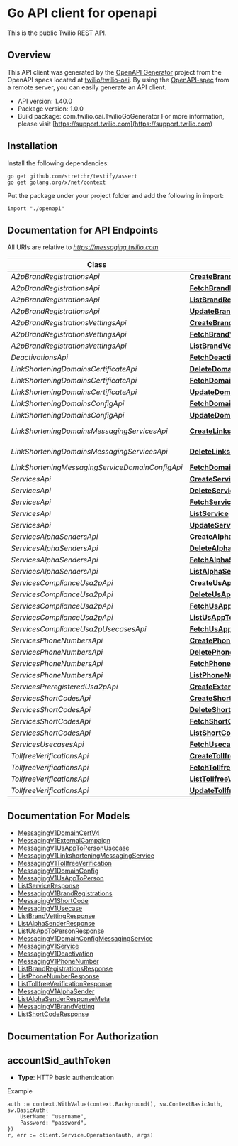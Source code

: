 # Go API client for openapi

This is the public Twilio REST API.

## Overview
This API client was generated by the [OpenAPI Generator](https://openapi-generator.tech) project from the OpenAPI specs located at [twilio/twilio-oai](https://github.com/twilio/twilio-oai/tree/main/spec).  By using the [OpenAPI-spec](https://www.openapis.org/) from a remote server, you can easily generate an API client.

- API version: 1.40.0
- Package version: 1.0.0
- Build package: com.twilio.oai.TwilioGoGenerator
For more information, please visit [https://support.twilio.com](https://support.twilio.com)

## Installation

Install the following dependencies:

```shell
go get github.com/stretchr/testify/assert
go get golang.org/x/net/context
```

Put the package under your project folder and add the following in import:

```golang
import "./openapi"
```

## Documentation for API Endpoints

All URIs are relative to *https://messaging.twilio.com*

Class | Method | HTTP request | Description
------------ | ------------- | ------------- | -------------
*A2pBrandRegistrationsApi* | [**CreateBrandRegistrations**](docs/A2pBrandRegistrationsApi.md#createbrandregistrations) | **Post** /v1/a2p/BrandRegistrations | 
*A2pBrandRegistrationsApi* | [**FetchBrandRegistrations**](docs/A2pBrandRegistrationsApi.md#fetchbrandregistrations) | **Get** /v1/a2p/BrandRegistrations/{Sid} | 
*A2pBrandRegistrationsApi* | [**ListBrandRegistrations**](docs/A2pBrandRegistrationsApi.md#listbrandregistrations) | **Get** /v1/a2p/BrandRegistrations | 
*A2pBrandRegistrationsApi* | [**UpdateBrandRegistrations**](docs/A2pBrandRegistrationsApi.md#updatebrandregistrations) | **Post** /v1/a2p/BrandRegistrations/{Sid} | 
*A2pBrandRegistrationsVettingsApi* | [**CreateBrandVetting**](docs/A2pBrandRegistrationsVettingsApi.md#createbrandvetting) | **Post** /v1/a2p/BrandRegistrations/{BrandSid}/Vettings | 
*A2pBrandRegistrationsVettingsApi* | [**FetchBrandVetting**](docs/A2pBrandRegistrationsVettingsApi.md#fetchbrandvetting) | **Get** /v1/a2p/BrandRegistrations/{BrandSid}/Vettings/{BrandVettingSid} | 
*A2pBrandRegistrationsVettingsApi* | [**ListBrandVetting**](docs/A2pBrandRegistrationsVettingsApi.md#listbrandvetting) | **Get** /v1/a2p/BrandRegistrations/{BrandSid}/Vettings | 
*DeactivationsApi* | [**FetchDeactivation**](docs/DeactivationsApi.md#fetchdeactivation) | **Get** /v1/Deactivations | 
*LinkShorteningDomainsCertificateApi* | [**DeleteDomainCertV4**](docs/LinkShorteningDomainsCertificateApi.md#deletedomaincertv4) | **Delete** /v1/LinkShortening/Domains/{DomainSid}/Certificate | 
*LinkShorteningDomainsCertificateApi* | [**FetchDomainCertV4**](docs/LinkShorteningDomainsCertificateApi.md#fetchdomaincertv4) | **Get** /v1/LinkShortening/Domains/{DomainSid}/Certificate | 
*LinkShorteningDomainsCertificateApi* | [**UpdateDomainCertV4**](docs/LinkShorteningDomainsCertificateApi.md#updatedomaincertv4) | **Post** /v1/LinkShortening/Domains/{DomainSid}/Certificate | 
*LinkShorteningDomainsConfigApi* | [**FetchDomainConfig**](docs/LinkShorteningDomainsConfigApi.md#fetchdomainconfig) | **Get** /v1/LinkShortening/Domains/{DomainSid}/Config | 
*LinkShorteningDomainsConfigApi* | [**UpdateDomainConfig**](docs/LinkShorteningDomainsConfigApi.md#updatedomainconfig) | **Post** /v1/LinkShortening/Domains/{DomainSid}/Config | 
*LinkShorteningDomainsMessagingServicesApi* | [**CreateLinkshorteningMessagingService**](docs/LinkShorteningDomainsMessagingServicesApi.md#createlinkshorteningmessagingservice) | **Post** /v1/LinkShortening/Domains/{DomainSid}/MessagingServices/{MessagingServiceSid} | 
*LinkShorteningDomainsMessagingServicesApi* | [**DeleteLinkshorteningMessagingService**](docs/LinkShorteningDomainsMessagingServicesApi.md#deletelinkshorteningmessagingservice) | **Delete** /v1/LinkShortening/Domains/{DomainSid}/MessagingServices/{MessagingServiceSid} | 
*LinkShorteningMessagingServiceDomainConfigApi* | [**FetchDomainConfigMessagingService**](docs/LinkShorteningMessagingServiceDomainConfigApi.md#fetchdomainconfigmessagingservice) | **Get** /v1/LinkShortening/MessagingService/{MessagingServiceSid}/DomainConfig | 
*ServicesApi* | [**CreateService**](docs/ServicesApi.md#createservice) | **Post** /v1/Services | 
*ServicesApi* | [**DeleteService**](docs/ServicesApi.md#deleteservice) | **Delete** /v1/Services/{Sid} | 
*ServicesApi* | [**FetchService**](docs/ServicesApi.md#fetchservice) | **Get** /v1/Services/{Sid} | 
*ServicesApi* | [**ListService**](docs/ServicesApi.md#listservice) | **Get** /v1/Services | 
*ServicesApi* | [**UpdateService**](docs/ServicesApi.md#updateservice) | **Post** /v1/Services/{Sid} | 
*ServicesAlphaSendersApi* | [**CreateAlphaSender**](docs/ServicesAlphaSendersApi.md#createalphasender) | **Post** /v1/Services/{ServiceSid}/AlphaSenders | 
*ServicesAlphaSendersApi* | [**DeleteAlphaSender**](docs/ServicesAlphaSendersApi.md#deletealphasender) | **Delete** /v1/Services/{ServiceSid}/AlphaSenders/{Sid} | 
*ServicesAlphaSendersApi* | [**FetchAlphaSender**](docs/ServicesAlphaSendersApi.md#fetchalphasender) | **Get** /v1/Services/{ServiceSid}/AlphaSenders/{Sid} | 
*ServicesAlphaSendersApi* | [**ListAlphaSender**](docs/ServicesAlphaSendersApi.md#listalphasender) | **Get** /v1/Services/{ServiceSid}/AlphaSenders | 
*ServicesComplianceUsa2pApi* | [**CreateUsAppToPerson**](docs/ServicesComplianceUsa2pApi.md#createusapptoperson) | **Post** /v1/Services/{MessagingServiceSid}/Compliance/Usa2p | 
*ServicesComplianceUsa2pApi* | [**DeleteUsAppToPerson**](docs/ServicesComplianceUsa2pApi.md#deleteusapptoperson) | **Delete** /v1/Services/{MessagingServiceSid}/Compliance/Usa2p/{Sid} | 
*ServicesComplianceUsa2pApi* | [**FetchUsAppToPerson**](docs/ServicesComplianceUsa2pApi.md#fetchusapptoperson) | **Get** /v1/Services/{MessagingServiceSid}/Compliance/Usa2p/{Sid} | 
*ServicesComplianceUsa2pApi* | [**ListUsAppToPerson**](docs/ServicesComplianceUsa2pApi.md#listusapptoperson) | **Get** /v1/Services/{MessagingServiceSid}/Compliance/Usa2p | 
*ServicesComplianceUsa2pUsecasesApi* | [**FetchUsAppToPersonUsecase**](docs/ServicesComplianceUsa2pUsecasesApi.md#fetchusapptopersonusecase) | **Get** /v1/Services/{MessagingServiceSid}/Compliance/Usa2p/Usecases | 
*ServicesPhoneNumbersApi* | [**CreatePhoneNumber**](docs/ServicesPhoneNumbersApi.md#createphonenumber) | **Post** /v1/Services/{ServiceSid}/PhoneNumbers | 
*ServicesPhoneNumbersApi* | [**DeletePhoneNumber**](docs/ServicesPhoneNumbersApi.md#deletephonenumber) | **Delete** /v1/Services/{ServiceSid}/PhoneNumbers/{Sid} | 
*ServicesPhoneNumbersApi* | [**FetchPhoneNumber**](docs/ServicesPhoneNumbersApi.md#fetchphonenumber) | **Get** /v1/Services/{ServiceSid}/PhoneNumbers/{Sid} | 
*ServicesPhoneNumbersApi* | [**ListPhoneNumber**](docs/ServicesPhoneNumbersApi.md#listphonenumber) | **Get** /v1/Services/{ServiceSid}/PhoneNumbers | 
*ServicesPreregisteredUsa2pApi* | [**CreateExternalCampaign**](docs/ServicesPreregisteredUsa2pApi.md#createexternalcampaign) | **Post** /v1/Services/PreregisteredUsa2p | 
*ServicesShortCodesApi* | [**CreateShortCode**](docs/ServicesShortCodesApi.md#createshortcode) | **Post** /v1/Services/{ServiceSid}/ShortCodes | 
*ServicesShortCodesApi* | [**DeleteShortCode**](docs/ServicesShortCodesApi.md#deleteshortcode) | **Delete** /v1/Services/{ServiceSid}/ShortCodes/{Sid} | 
*ServicesShortCodesApi* | [**FetchShortCode**](docs/ServicesShortCodesApi.md#fetchshortcode) | **Get** /v1/Services/{ServiceSid}/ShortCodes/{Sid} | 
*ServicesShortCodesApi* | [**ListShortCode**](docs/ServicesShortCodesApi.md#listshortcode) | **Get** /v1/Services/{ServiceSid}/ShortCodes | 
*ServicesUsecasesApi* | [**FetchUsecase**](docs/ServicesUsecasesApi.md#fetchusecase) | **Get** /v1/Services/Usecases | 
*TollfreeVerificationsApi* | [**CreateTollfreeVerification**](docs/TollfreeVerificationsApi.md#createtollfreeverification) | **Post** /v1/Tollfree/Verifications | 
*TollfreeVerificationsApi* | [**FetchTollfreeVerification**](docs/TollfreeVerificationsApi.md#fetchtollfreeverification) | **Get** /v1/Tollfree/Verifications/{Sid} | 
*TollfreeVerificationsApi* | [**ListTollfreeVerification**](docs/TollfreeVerificationsApi.md#listtollfreeverification) | **Get** /v1/Tollfree/Verifications | 
*TollfreeVerificationsApi* | [**UpdateTollfreeVerification**](docs/TollfreeVerificationsApi.md#updatetollfreeverification) | **Post** /v1/Tollfree/Verifications/{Sid} | 


## Documentation For Models

 - [MessagingV1DomainCertV4](docs/MessagingV1DomainCertV4.md)
 - [MessagingV1ExternalCampaign](docs/MessagingV1ExternalCampaign.md)
 - [MessagingV1UsAppToPersonUsecase](docs/MessagingV1UsAppToPersonUsecase.md)
 - [MessagingV1LinkshorteningMessagingService](docs/MessagingV1LinkshorteningMessagingService.md)
 - [MessagingV1TollfreeVerification](docs/MessagingV1TollfreeVerification.md)
 - [MessagingV1DomainConfig](docs/MessagingV1DomainConfig.md)
 - [MessagingV1UsAppToPerson](docs/MessagingV1UsAppToPerson.md)
 - [ListServiceResponse](docs/ListServiceResponse.md)
 - [MessagingV1BrandRegistrations](docs/MessagingV1BrandRegistrations.md)
 - [MessagingV1ShortCode](docs/MessagingV1ShortCode.md)
 - [MessagingV1Usecase](docs/MessagingV1Usecase.md)
 - [ListBrandVettingResponse](docs/ListBrandVettingResponse.md)
 - [ListAlphaSenderResponse](docs/ListAlphaSenderResponse.md)
 - [ListUsAppToPersonResponse](docs/ListUsAppToPersonResponse.md)
 - [MessagingV1DomainConfigMessagingService](docs/MessagingV1DomainConfigMessagingService.md)
 - [MessagingV1Service](docs/MessagingV1Service.md)
 - [MessagingV1Deactivation](docs/MessagingV1Deactivation.md)
 - [MessagingV1PhoneNumber](docs/MessagingV1PhoneNumber.md)
 - [ListBrandRegistrationsResponse](docs/ListBrandRegistrationsResponse.md)
 - [ListPhoneNumberResponse](docs/ListPhoneNumberResponse.md)
 - [ListTollfreeVerificationResponse](docs/ListTollfreeVerificationResponse.md)
 - [MessagingV1AlphaSender](docs/MessagingV1AlphaSender.md)
 - [ListAlphaSenderResponseMeta](docs/ListAlphaSenderResponseMeta.md)
 - [MessagingV1BrandVetting](docs/MessagingV1BrandVetting.md)
 - [ListShortCodeResponse](docs/ListShortCodeResponse.md)


## Documentation For Authorization



## accountSid_authToken

- **Type**: HTTP basic authentication

Example

```golang
auth := context.WithValue(context.Background(), sw.ContextBasicAuth, sw.BasicAuth{
    UserName: "username",
    Password: "password",
})
r, err := client.Service.Operation(auth, args)
```

